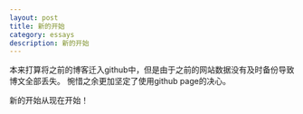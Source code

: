 ```yaml
---
layout: post
title: 新的开始
category: essays
description: 新的开始
---
```

  本来打算将之前的博客迁入github中，但是由于之前的网站数据没有及时备份导致博文全部丢失。
  惋惜之余更加坚定了使用github page的决心。
  
  新的开始从现在开始！ 



